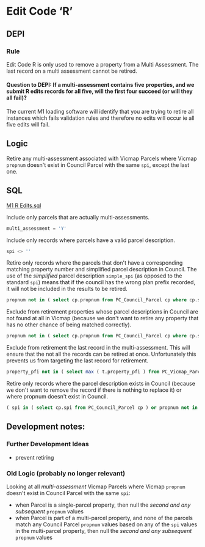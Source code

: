 # Edit Code ‘R’

## DEPI

### Rule

Edit Code R is only used to remove a property from a Multi Assessment. The last record on a multi assessment cannot be retired.

#### Question to DEPI: If a multi-assessment contains five properties, and we submit R edits records for all five, will the first four succeed (or will they all fail)?

The current M1 loading software will identify that you are trying to retire all instances which fails validation rules and therefore no edits will occur ie all five edits will fail.

## Logic

Retire any multi-assessment associated with Vicmap Parcels where Vicmap `propnum` doesn't exist in Council Parcel with the same `spi`, except the last one.

## SQL

[M1 R Edits.sql](https://github.com/groundtruth/PoziConnectConfig/blob/master/~Shared/SQL/M1%20R%20Edits.sql)

Include only parcels that are actually multi-assessments.

```sql
multi_assessment = 'Y'
```

Include only records where parcels have a valid parcel description.

```sql
spi <> ''
```

Retire only records where the parcels that don't have a corresponding matching property number and simplified parcel description in Council. The use of the *simplified* parcel description `simple_spi` (as opposed to the standard `spi`) means that if the council has the wrong plan prefix recorded, it will not be included in the results to be retired.

```sql
propnum not in ( select cp.propnum from PC_Council_Parcel cp where cp.simple_spi = vp.simple_spi )
```

Exclude from retirement properties whose parcel descriptions in Council are not found at all in Vicmap (because we don't want to retire any property that has no other chance of being matched correctly).

```sql
propnum not in ( select cp.propnum from PC_Council_Parcel cp where cp.spi not in ( select vpx.spi from PC_Vicmap_Parcel vpx ) )
```

Exclude from retirement the last record in the multi-assessment. This will ensure that the not all the records can be retired at once. Unfortunately this prevents us from targeting the last record for retirement.

```sql
property_pfi not in ( select max ( t.property_pfi ) from PC_Vicmap_Parcel t group by t.parcel_pfi )
```

Retire only records where the parcel description exists in Council (because we don't want to remove the record if there is nothing to replace it) or where propnum doesn't exist in Council.

```sql
( spi in ( select cp.spi from PC_Council_Parcel cp ) or propnum not in ( select cpa.propnum from PC_Council_Property_Address cpa ) )
```
## Development notes:

### Further Development Ideas

* prevent retiring 

### Old Logic (probably no longer relevant)

Looking at all _multi-assessment_ Vicmap Parcels where Vicmap `propnum` doesn't exist in Council Parcel with the same `spi`:

* when Parcel is a single-parcel property, then null the _second and any subsequent_ `propnum` values
* when Parcel is part of a multi-parcel property, and none of the parcels match any Council Parcel `propnum` values based on any of the `spi` values in the multi-parcel property, then null the _second and any subsequent_ `propnum` values